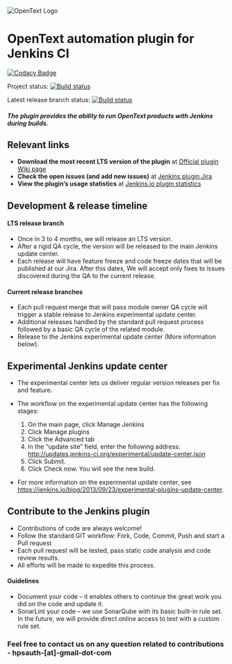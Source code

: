 ![OpenText Logo](https://upload.wikimedia.org/wikipedia/commons/1/1b/OpenText_logo.svg)
# OpenText automation plugin for Jenkins CI                        

[![Codacy Badge](https://api.codacy.com/project/badge/Grade/8ec4415bffe94fda8ae40415388c063e)](https://www.codacy.com/app/HPEbot/hp-application-automation-tools-plugin?utm_source=github.com&utm_medium=referral&utm_content=hpsa/hp-application-automation-tools-plugin&utm_campaign=badger)

Project status:
[![Build status](https://ci.appveyor.com/api/projects/status/gqd0x8ov1ebqjjcu?svg=true)](https://ci.appveyor.com/project/HPEbot/hp-application-automation-tools-plugin)

Latest release branch status:
[![Build status](https://ci.appveyor.com/api/projects/status/gqd0x8ov1ebqjjcu/branch/latest?svg=true)](https://ci.appveyor.com/project/HPEbot/hp-application-automation-tools-plugin/branch/latest)


##### The plugin provides the ability to run OpenText products with Jenkins during builds.

## Relevant links
-	**Download the most recent LTS version of the plugin** at [Official plugin Wiki page](https://wiki.jenkins.io/display/JENKINS/Micro+Focus+Application+Automation+Tools)
-	**Check the open issues (and add new issues)** at [Jenkins plugin Jira](https://issues.jenkins-ci.org/issues/?jql=project%20%3D%20JENKINS%20AND%20component%20%3D%20hp-application-automation-tools-plugin)
-	**View the plugin’s usage statistics** at [Jenkins.io plugin statistics](http://stats.jenkins.io/pluginversions/hp-application-automation-tools-plugin.html)

## Development & release timeline 
#### LTS release branch
- Once in 3 to 4 months, we will release an LTS version.
- After a rigid QA cycle, the version will be released to the main Jenkins update center.
- Each release will have feature freeze and code freeze dates that will be published at our Jira. After this dates, We will accept only fixes to issues discovered during the QA to the current release.

#### Current release branches
-	Each pull request merge that will pass module owner QA cycle will trigger a stable release to Jenkins experimental update center.
- Additional releases handled by the standard pull request process followed by a basic QA cycle of the related module.
-	Release to the Jenkins experimental update center (More information below).
  
## Experimental Jenkins update center
- The experimental center lets us deliver regular version releases per fix and feature.
- The workflow on the experimental update center has the following stages:
	1. On the main page, click Manage Jenkins
	2. Click Manage plugins
	3. Click the Advanced tab
	4. In the “update site” field, enter the following address: http://updates.jenkins-ci.org/experimental/update-center.json
  5. Click Submit.
  6. Click Check now. You will see the new build.
	
- For more information on the experimental update center, see https://jenkins.io/blog/2013/09/23/experimental-plugins-update-center.

## Contribute to the Jenkins plugin
- Contributions of code are always welcome!
- Follow the standard GIT workflow: Fork, Code, Commit, Push and start a Pull request
- Each pull request will be tested, pass static code analysis and code review results.
- All efforts will be made to expedite this process.

#### Guidelines
- Document your code – it enables others to continue the great work you did on the code and update it.
- SonarLint your code – we use SonarQube with its basic built-in rule set. In the future, we will provide direct online access to test with a custom rule set.

### Feel free to contact us on any question related to contributions - hpsauth-[at]-gmail-dot-com



